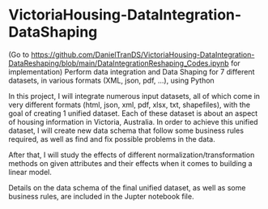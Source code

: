 # VictoriaHousing-DataIntegration-DataShaping

(Go to https://github.com/DanielTranDS/VictoriaHousing-DataIntegration-DataReshaping/blob/main/DataIntegrationReshaping_Codes.ipynb for implementation)
Perform data integration and Data Shaping for 7 different datasets, in various formats (XML, json, pdf, ...), using Python

In this project, I will integrate numerous input datasets, all of which come in very different formats (html, json, xml, pdf, xlsx, txt, shapefiles), with the goal of creating 1 unified dataset. Each of these dataset is about an aspect of housing information in Victoria, Australia. In order to achieve this unified dataset, I will create new data schema that follow some business rules required, as well as find and fix possible problems in the data.

After that, I will study the effects of different normalization/transformation methods on given attributes and their effects when it comes to building a linear model.

Details on the data schema of the final unified dataset, as well as some business rules, are included in the Jupter notebook file.
